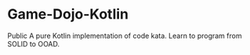 # Game-Dojo-Kotlin
Public A pure Kotlin implementation of code kata. Learn to program from SOLID to OOAD.

